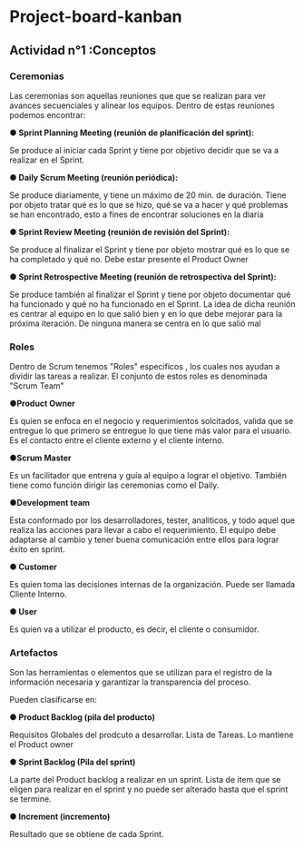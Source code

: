 # Project-board-kanban
## Actividad n°1 :Conceptos
### **Ceremonias**

Las ceremonias son aquellas reuniones que  que se realizan para ver avances secuenciales  y alinear los equipos. Dentro de estas reuniones podemos encontrar:

**● Sprint Planning Meeting (reunión de planificación del sprint):**

Se produce al iniciar cada Sprint y tiene por objetivo decidir que se va a realizar en el Sprint.

**● Daily Scrum Meeting (reunión periódica):** 

Se produce diariamente, y tiene un máximo de 20 min. de duración. Tiene por objeto tratar qué es lo que se hizo, qué se va a hacer y qué problemas se han encontrado, esto a fines de encontrar soluciones en la diaria

**● Sprint Review Meeting (reunión de revisión del Sprint):**

Se produce al finalizar el Sprint y tiene por objeto mostrar qué es lo que se ha completado y qué no. Debe estar presente el Product Owner

**● Sprint Retrospective Meeting (reunión de retrospectiva del Sprint):**

Se produce también al finalizar el Sprint y tiene por objeto documentar qué ha funcionado y qué no ha funcionado
en el Sprint. La idea de dicha reunión es centrar al equipo en lo que salió bien y en lo que debe mejorar para la próxima iteración. De ninguna manera se centra en lo que salió mal

### **Roles**

Dentro de Scrum tenemos "Roles" especificos , los cuales nos ayudan a dividir las tareas a realizar.
El conjunto de estos roles es denominada "Scrum Team"

**●Product Owner**

Es quien se enfoca en el negocio y requerimientos solcitados, valida que se entregue lo que primero se entregue lo que tiene más valor para el usuario. 
Es el contacto entre el cliente externo y el cliente interno.

**●Scrum Master**

Es un facilitador que entrena y guía al equipo a lograr el objetivo. También tiene como función dirigir las ceremonias como el Daily.

**●Development team**

Esta conformado por los desarrolladores, tester, analiticos, y todo aquel que realiza las acciones para llevar a cabo el requerimiento. El equipo debe adaptarse al cambio y tener buena comunicación entre ellos para lograr éxito en sprint.

**● Customer**

Es quien toma las decisiones internas de la organización. Puede ser llamada Cliente Interno.

**● User**

Es quien va a utilizar el producto, es decir, el cliente o consumidor.

### **Artefactos**

Son las herramientas o elementos que se utilizan para el registro de la información necesaria y garantizar la transparencia del proceso.

Pueden clasificarse en:

**● Product Backlog (pila del producto)** 

Requisitos Globales del prodcuto a desarrollar. Lista de Tareas. Lo mantiene el Product owner

**● Sprint Backlog (Pila del sprint)**

La parte del Product backlog a realizar en un sprint. Lista de item que se eligen para realizar en el sprint y no puede ser alterado hasta que el sprint se termine.

**● Increment (incremento)**

Resultado que se obtiene de cada Sprint. 
